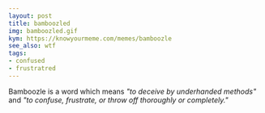 ```yaml
---
layout: post
title: bamboozled
img: bamboozled.gif
kym: https://knowyourmeme.com/memes/bamboozle
see_also: wtf
tags:
- confused
- frustratred
---
```

Bamboozle is a word which means _"to deceive by underhanded methods"_ and _"to confuse, frustrate, or throw off thoroughly or completely."_
